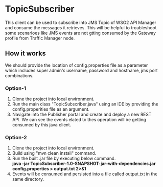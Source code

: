 # TopicSubscriber

This client can be used to subscribe into JMS Topic of WSO2 API Manager and consume the messages it retrieves. This will be helpful to troubleshoot some scenarioes like JMS events are not gtting consumed by the Gateway profile from Traffic Manager node. 

## How it works

We should provide the location of config.properties file as a parameter which includes super admin's username, password and hostname, jms port combinations.

### Option-1

1. Clone the project into local environment.
2. Run the main class "TopicSubscriber.java" using an IDE by providing the config.properities file as an argument.
3. Navigate into the Publisher portal and create and deploy a new REST API. We can see the events elated to thes operation will be getting consumed by this java client.

### Option-2

1. Clone the project into local environment.
2. Build using "mvn clean install" command.
3. Run the built .jar file by executing below command. <br />
   **java -jar TopicSubscriber-1.0-SNAPSHOT-jar-with-dependencies.jar config.properties > output.txt 2>&1**
4. Events will be consumed and persisted into a file called output.txt in the same directory.
